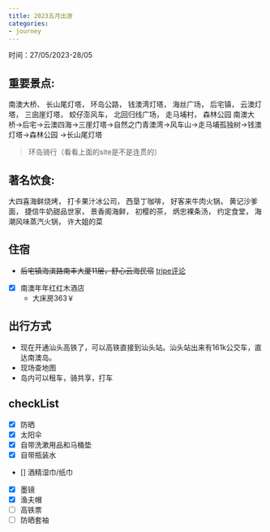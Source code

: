 ```yaml
---
title: 2023五月出游
categories: 
- journey
---
```


<!--toc-->
<!--more-->

时间：27/05/2023-28/05

## 重要景点:

南澳大桥、
长山尾灯塔，
环岛公路，
钱澳湾灯塔，
海丝广场，
后宅镇，
云澳灯塔，
三囱崖灯塔，
蛟仔澎风车，
北回归线广场，
走马埔村，
森林公园
南澳大桥->后宅->云澳四海->三崖灯塔->自然之门青澳湾->风车山->走马埔孤独树->钱澳灯塔->森林公园 ->长山尾灯塔
> 环岛骑行（看看上面的site是不是连贯的）


## 著名饮食:
大四喜海鲜烧烤，
打卡果汁冰公司，
西垦丁咖啡，
好客来牛肉火锅，
黄记沙爹面，
捷信牛奶甜品世家，
景香阁海鲜，
初樱的茶，
炳忠裸条汤，
约定食堂，
海潮风味蒸汽火锅，
许大姐的菜

## 住宿

- ~~后宅镇海滨路南丰大厦11层，舒心云海民宿~~ [tripe评论](https://hk.trip.com/hotels/nanao-hotel-detail-70158913/nan-ao-shu-xin-yun-hai-gong-yu/)
- [X] 南澳年年红红木酒店
  - 大床房363￥

## 出行方式
- 现在开通汕头高铁了，可以高铁直接到汕头站。汕头站出来有161k公交车，直达南澳岛。
- 现场查地图
- 岛内可以租车，骑共享，打车

## checkList

- [x] 防晒
- [x] 太阳伞
- [x] 自带洗漱用品和马桶垫
- [x] 自带瓶装水
- [] 酒精湿巾/纸巾
- [x] 墨镜
- [x] 渔夫帽
- [ ] 高铁票
- [ ] 防晒套袖
